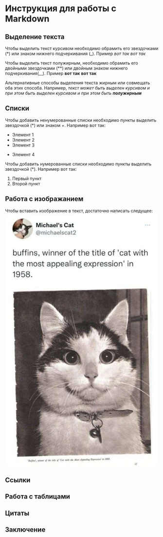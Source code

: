 # Инструкция для работы с Markdown

## Выделение текста

Чтобы выделить текст курсивом необходимо обрамить его звездочками (*) или знаком нижнего подчеркивания (_). Пример *вот так* _вот так_

Чтобы выделить текст полужирным, необходимо обрамить его двойными звездочками (**) или двойным знаком нижнего подчеркивания(__). Пример **вот так** __вот так__

Альтернативные способы выделения текста жирным или совмещать оба этих способа. Например, _текст может быть выделен курсивом и при этом быть выделен курсивом и при этом быть **полужирным**_

## Списки

Чтобы добавить ненумерованные списки необходимо пункты выделить звездочкой (*) или знаком +. Например вот так:
* Элемент 1
* Элемент 2
* Элемент 3
+ Элемент 4

Чтобы добавить нумерованные списки необходимо пункты выделить звездочкой (*). Например вот так:
1. Первый пункт
2. Второй пункт

## Работа с изображанием

Чтобы вставить изображение в текст, достаточно написать следущее:
![Привет, это тефтелька!](cat.jpg)

## Cсылки

## Работа с таблицами

## Цитаты
 
## Заключение